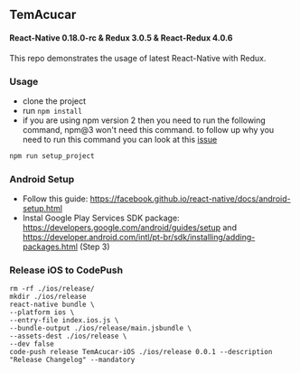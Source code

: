 ## TemAcucar

#### React-Native 0.18.0-rc & Redux 3.0.5 & React-Redux 4.0.6

This repo demonstrates the usage of latest React-Native with Redux.

### Usage

- clone the project
- run `npm install`
- if you are using npm version 2 then you need to run the following command, npm@3 won't need this command. to follow up why you need to run this command you can look at this [issue](https://github.com/rackt/react-redux/issues/236)

```js
npm run setup_project
```

### Android Setup

- Follow this guide: https://facebook.github.io/react-native/docs/android-setup.html
- Instal Google Play Services SDK package: https://developers.google.com/android/guides/setup and https://developer.android.com/intl/pt-br/sdk/installing/adding-packages.html (Step 3)

### Release iOS to CodePush


```
rm -rf ./ios/release/
mkdir ./ios/release
react-native bundle \
--platform ios \
--entry-file index.ios.js \
--bundle-output ./ios/release/main.jsbundle \
--assets-dest ./ios/release \
--dev false
code-push release TemAcucar-iOS ./ios/release 0.0.1 --description "Release Changelog" --mandatory
```
